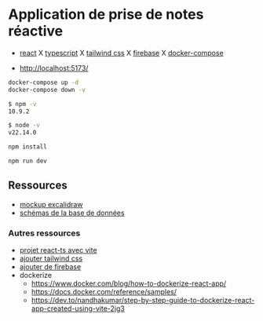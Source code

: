 # Application de prise de notes réactive

- [react](https://fr.legacy.reactjs.org/docs/getting-started.html) X [typescript](https://www.typescriptlang.org/) X [tailwind css](https://tailwindcss.com/) X [firebase](https://firebase.google.com/) X [docker-compose](https://docs.docker.com/compose/)

- [http://localhost:5173/](http://localhost:5173/)

```bash
docker-compose up -d
docker-compose down -v

$ npm -v
10.9.2

$ node -v
v22.14.0

npm install

npm run dev
```

## Ressources

- [mockup excalidraw](./rsrc/mock.png)
- [schémas de la base de données](./rsrc/DB.png)

### Autres ressources

- [projet react-ts avec vite](https://vite.dev/guide/)
- [ajouter tailwind css](https://tailwindcss.com/docs/installation/using-vite)
- [ajouter de firebase](https://dev.to/sahilverma_dev/firebase-with-react-and-typescript-a-comprehensive-guide-3fn5)
- dockerize
  - <https://www.docker.com/blog/how-to-dockerize-react-app/>
  - <https://docs.docker.com/reference/samples/>
  - <https://dev.to/nandhakumar/step-by-step-guide-to-dockerize-react-app-created-using-vite-2jg3>
